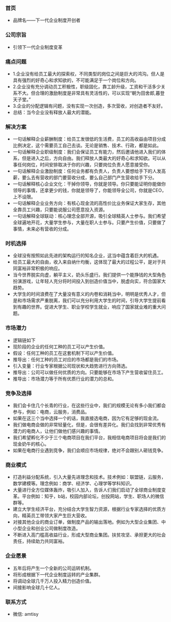 ### 首页
- 品牌名——下一代企业制度开创者

### 公司宗旨
- 引领下一代企业制度变革

### 痛点问题
- 1.企业没有给员工最大的探索权，不同类型的岗位之间是巨大的鸿沟。但人是具有强烈的好奇心和求知欲的，不可能满足于一个岗位和方向。
- 2.企业没有充分调动员工积极性，职级固化，靠工龄升级，工资和干活多少关系不大。但合理的激励制度是非常具有灵活性的，可以实现“朝为田舍郎,暮登天子堂。”
- 3.企业的分配逻辑有问题，没有实现一次创造，多次营收，对创造者不友好。
- 总结：当今企业没有释放人最大的潜能。

### 解决方案
- 一句话解释企业薪酬制度：给员工发很低的生活费，员工的高收益由项目分成比例决定，这个需要员工自己去谈。无论是销售、技术、行政，都是如此。
- 一句话解释企业职级制度：我们会保证员工有能力，然后邀请他进入我们的体系，但是进入之后，方向自由。我们释放人类最大的好奇心和求知欲。可以从事任何岗位，时间安排取决于你的兴趣，只要岗位负责人愿意接受你。
- 一句话解释企业激励制度：任何业务都有负责人，负责人要想给手下的人发高薪，要么去有营收的部门要营收分成，要么自己部门产生营收给手下分。
- 一句话解释核心企业文化：干掉你领导，你就是领导。你只要能证明你能做你领导的事情，还拿更少的钱，你就是领导了，你能领导全公司，你就是CEO，上不设限。  
- 一句话解释企业业务方向：有核心现金流的高性价比业务保证大家生存，其他全靠员工兴趣，只要能说服公司愿意投入资源。
- 一句话解释全球联动：核心理念全部开源，吸引全球精英人士参与。我们希望全球遍地开花，大量学生参与，大量在职人士参与。只要产生价值，只要做了事情，未来必有营收的分成。

### 时机选择
- 全球没有按照如此先进的架构运行的知名企业，这当中蕴含着巨大的机遇。
- 给员工最大的自由，收入来自纳什均衡，这体现了最大的过程公平，是对于共同富裕非常积极的响应。
- 当今世界脱实向虚，躺平主义，奶头乐盛行。我们提供一个能挣钱的大型角色扮演游戏，让年轻人充分将时间投入到创造价值当中，脱虚向实，符合国家大趋势。
- 大学生的时间浪费在了大量没有意义的内卷和消耗当中，明明是优秀人才，但是和市场需求严重脱离，我们可以充分利用大学生的时间，引导大学生提前看到有趣的世界。促进大学生、职业学校学生就业，响应了国家就业难的重大问题。

### 市场潜力
- 逻辑链如下
- 现阶段的企业的任何工种的员工可以产生价值。
- 假设：任何工种的员工在这套机制下可以产生价值。
- 推导出：任何工种的员工对应的市场都是我们的市场。
- 引入变量：行业专家根据公司现状和大趋势进行方向筛选。
- 推导出：公司可以做任何优质的方向。只要能够在市场下产生营收留住员工。
- 推导出：市场潜力等于所有优质行业的潜力的总和。

### 竞争及选择
- 我们会卡住几个长青的行业，在这些行业中，我们的规模无论有多小我们都会参与，例如：电商，云服务，消费品。
- 如果在这三个当中选择一个的话，我直接选电商，因为它有足够的现金流。
- 我们做电商会做的非常轻量化，但是，会很有差异化。我们会找到非常优秀有潜力的电商人，让他们做他们感兴趣的事情。
- 我们希望孵化不少于三个电商项目在我们平台，我相信电商项目将会是我们的现金奶牛的核心。
- 如果在电商行业遇到竞争，我们会顺应市场规律，绝对不会跟别人砸钱竞争。

### 商业模式
- 打造利益分配系统，引入大量先进理念和技术。技术例如：联盟链，云服务，数学建模等。理念例如：商学、经济学、心理学等学科知识。
- 大量进行全方位媒体轰炸，吸引人加入，告诉人们我们启动了全球商业制度变革。平台例如：知乎，b站，校园内部论坛，创投网站，学生、职场人的微信群等。
- 建立大学生经济平台，充分结合大学生智力资源，根据行业专家选择的优质方向，精英员工带领大家产生巨大营收。
- 对接其他企业的商业订单，做制度产品的输出落地。例如为大型企业集团、中小型企业和创业公司做制度改造。
- 不断进入高门槛高收益行业，形成大型商业集团。扶贫攻坚、承担更大的社会责任，持续助力共同富裕。

### 企业愿景
- 五年后将产生一个全新的公司运转机制。
- 将形成根据下一代企业制度运转的产业集群。
- 将调动全球几千万人投入精力创造价值。
- 间接影响全球几十亿人。

### 联系方式
- 微信: amtisy
